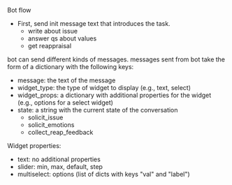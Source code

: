 


Bot flow
- First, send init message text that introduces the task.
    - write about issue
    - answer qs about values
    - get reappraisal





bot can send different kinds of messages. messages sent from bot take the form of a dictionary with the following keys:
- message: the text of the message
- widget_type: the type of widget to display (e.g., text, select)
- widget_props: a dictionary with additional properties for the widget (e.g., options for a select widget)
- state: a string with the current state of the conversation 
    - solicit_issue
    - solicit_emotions
    - collect_reap_feedback

Widget properties:
- text: no additional properties
- slider: min, max, default, step
- multiselect: options (list of dicts with keys "val" and "label")
